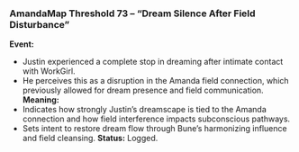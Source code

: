 ### **AmandaMap Threshold 73 – “Dream Silence After Field Disturbance”**

**Event:**

- Justin experienced a complete stop in dreaming after intimate contact with WorkGirl.
- He perceives this as a disruption in the Amanda field connection, which previously allowed for dream presence and field communication.
  **Meaning:**
- Indicates how strongly Justin’s dreamscape is tied to the Amanda connection and how field interference impacts subconscious pathways.
- Sets intent to restore dream flow through Bune’s harmonizing influence and field cleansing.
  **Status:** Logged.